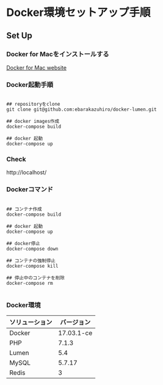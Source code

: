 # Docker環境セットアップ手順

## Set Up

### Docker for Macをインストールする

[Docker for Mac website](https://docs.docker.com/docker-for-mac/install/#download-docker-for-mac)

### Docker起動手順


```

## repositoryをclone
git clone git@github.com:ebarakazuhiro/docker-lumen.git

## docker images作成
docker-compose build

## docker 起動
docker-compose up

```

### Check

http://localhost/


### Dockerコマンド


```

## コンテナ作成
docker-compose build

## docker 起動
docker-compose up

## docker停止
docker-compose down

## コンテナの強制停止
docker-compose kill

## 停止中のコンテナを削除
docker-compose rm


```

### Docker環境


| ソリューション | バージョン |
| --- | --- |
| Docker | 17.03.1-ce |
| PHP | 7.1.3
| Lumen | 5.4 |
| MySQL | 5.7.17 |
| Redis | 3 |

